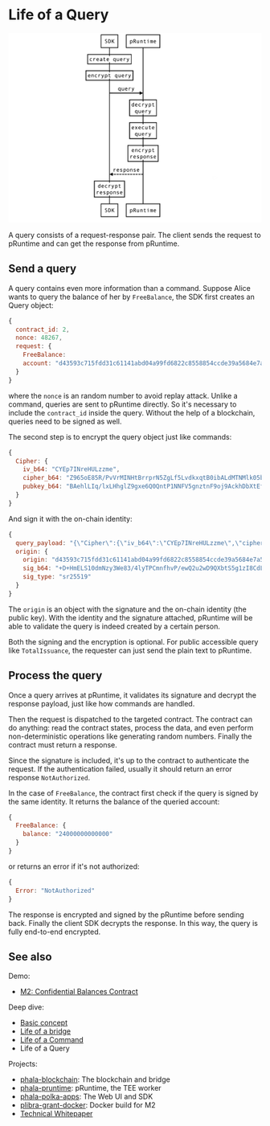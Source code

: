 # Life of a Query

![](./static/sequence-query.png)

A query consists of a request-response pair. The client sends the request to pRuntime and can get
the response from pRuntime.

## Send a query

A query contains even more information than a command. Suppose Alice wants to query the balance of
her by `FreeBalance`, the SDK first creates an Query object:

```js
{
  contract_id: 2,
  nonce: 48267,
  request: {
    FreeBalance:
    account: "d43593c715fdd31c61141abd04a99fd6822c8558854ccde39a5684e7a56da27d"
  }
}
```

where the `nonce` is an random number to avoid replay attack. Unlike a command, queries are sent to
pRuntime directly. So it's necessary to include the `contract_id` inside the query. Without the help
of a blockchain, queries need to be signed as well.

The second step is to encrypt the query object just like commands:

```js
{
  Cipher: {
    iv_b64: "CYEp7INreHULzzme",
    cipher_b64: "Z965oE85R/PvVrMINHtBrrprN5ZgLf5LvdkxqtB0ibALdMTNMlk05bFOba7aYROAK2V13uQpRp7rSEB/wsCye6wjFh4cuFn2pUZFiW6FV+uxTxY9nldxbG68XJAQUbaK8h++ZgFatwiDcMncfTdL7EFq4h72N3oiggZNl41f9DzQi3iw+TNnTNnjmZuV2UYGVxXzCyxjzvc=",
    pubkey_b64: "BAehlLIq/lxLHhglZ9gxe6Q0QntP1NNFV5gnztnF9oj9AckhDbXtEfl6kMC6TUNxMBw0t9d9jxU54Z3Ct02I6qE=",
  }
}
```

And sign it with the on-chain identity:

```js
{
  query_payload: "{\"Cipher\":{\"iv_b64\":\"CYEp7INreHULzzme\",\"cipher_b64\":\"Z965oE85R/PvVrMINHtBrrprN5ZgLf5LvdkxqtB0ibALdMTNMlk05bFOba7aYROAK2V13uQpRp7rSEB/wsCye6wjFh4cuFn2pUZFiW6FV+uxTxY9nldxbG68XJAQUbaK8h++ZgFatwiDcMncfTdL7EFq4h72N3oiggZNl41f9DzQi3iw+TNnTNnjmZuV2UYGVxXzCyxjzvc=\",\"pubkey_b64\":\"BAehlLIq/lxLHhglZ9gxe6Q0QntP1NNFV5gnztnF9oj9AckhDbXtEfl6kMC6TUNxMBw0t9d9jxU54Z3Ct02I6qE=\"}}",
  origin: {
    origin: "d43593c715fdd31c61141abd04a99fd6822c8558854ccde39a5684e7a56da27d"
    sig_b64: "+D+HmELS10dmNzy3We83/4lyTPCmnfhvP/ewQ2u2wD9QXbtS5g1zI8CdLrr7bBeJCn1HEQuLLqbuOmXz03hxAA=="
    sig_type: "sr25519"
  }
}
```

The `origin` is an object with the signature and the on-chain identity (the public key). With the
identity and the signature attached, pRuntime will be able to validate the query is indeed created
by a certain person.

Both the signing and the encryption is optional. For public accessible query like `TotalIssuance`,
the requester can just send the plain text to pRuntime.

## Process the query

Once a query arrives at pRuntime, it validates its signature and decrypt the response payload, just
like how commands are handled.

Then the request is dispatched to the targeted contract. The contract can do anything: read the
contract states, process the data, and even perform non-deterministic operations like generating
random numbers. Finally the contract must return a response.

Since the signature is included, it's up to the contract to authenticate the request. If the authentication failed, usually it should return an error response `NotAuthorized`.

In the case of `FreeBalance`, the contract first check if the query is signed by the same identity.
It returns the balance of the queried account:

```js
{
  FreeBalance: {
    balance: "24000000000000"
  }
}
```

or returns an error if it's not authorized:

```js
{
  Error: "NotAuthorized"
}
```

The response is encrypted and signed by the pRuntime before sending back. Finally the client SDK
decrypts the response. In this way, the query is fully end-to-end encrypted.

## See also

Demo:

- [M2: Confidential Balances Contract](./balances.md)

Deep dive:

- [Basic concept](./basic-concept.md)
- [Life of a bridge](./life-of-a-bridge.md)
- [Life of a Command](./life-of-a-command.md)
- Life of a Query

Projects:

- [phala-blockchain](https://github.com/Phala-Network/phala-blockchain): The blockchain and bridge
- [phala-pruntime](https://github.com/Phala-Network/phala-pruntime): pRuntime, the TEE worker
- [phala-polka-apps](https://github.com/Phala-Network/phala-polka-apps): The Web UI and SDK
- [plibra-grant-docker](https://github.com/Phala-Network/plibra-grant-docker): Docker build for M2
- [Technical Whitepaper](https://github.com/Phala-Network/Whitepaper)
